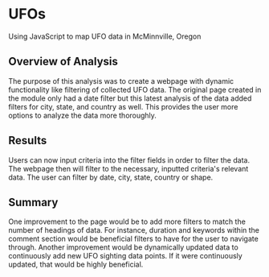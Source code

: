# UFOs
Using JavaScript to map UFO data in McMinnville, Oregon
## Overview of Analysis
The purpose of this analysis was to create a webpage with dynamic functionality like filtering of collected UFO data. The original page created in the module only had a date filter but this latest analysis of the data added filters for city, state, and country as well. This provides the user more options to analyze the data more thoroughly. 
## Results
Users can now input criteria into the filter fields in order to filter the data. The webpage then will filter to the necessary, inputted criteria's relevant data. The user can filter by date, city, state, country or shape.
## Summary
One improvement to the page would be to add more filters to match the number of headings of data. For instance, duration and keywords within the comment section would be beneficial filters to have for the user to navigate through. 
Another improvement would be dynamically updated data to continuously add new UFO sighting data points. If it were continuously updated, that would be highly beneficial. 
